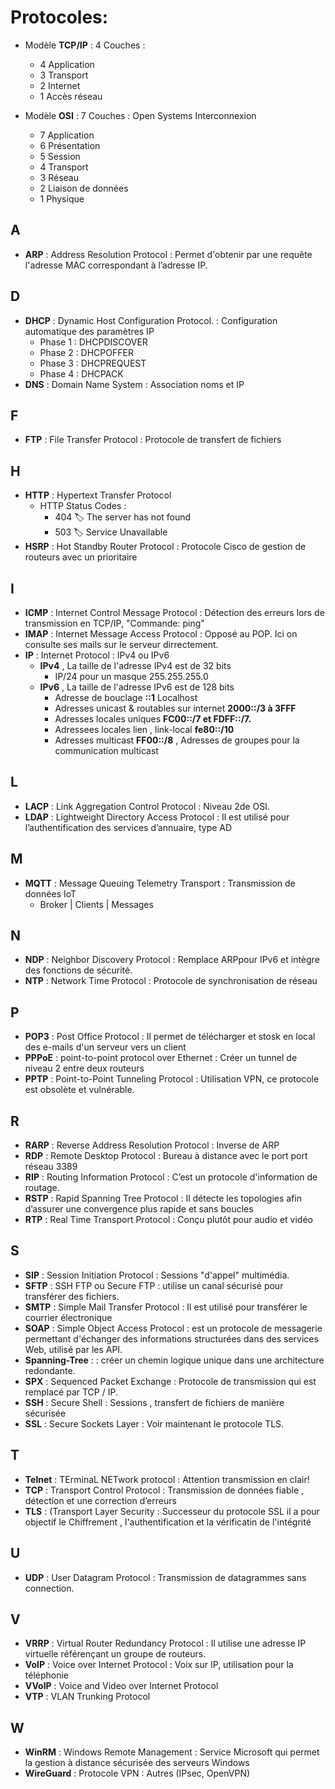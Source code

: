 # Protocoles:

- Modèle **TCP/IP**  : 4 Couches :  
  * 4  Application
  * 3  Transport
  * 2  Internet
  * 1  Accès réseau
  
- Modèle **OSI**     : 7 Couches :   Open Systems Interconnexion 
   * 7  Application
   * 6  Présentation
   * 5  Session 
   * 4  Transport
   * 3  Réseau
   * 2  Liaison de données
   * 1  Physique


## A
- **ARP**            :  Address Resolution Protocol            : Permet d'obtenir par une requête l'adresse MAC correspondant à l’adresse IP.
## D
- **DHCP**           :  Dynamic Host Configuration Protocol.   : Configuration automatique des paramètres IP
  - Phase 1 : DHCPDISCOVER
  - Phase 2 : DHCPOFFER
  - Phase 3 : DHCPREQUEST
  - Phase 4 : DHCPACK  
- **DNS**            :  Domain Name System                     : Association noms et IP
## F
- **FTP**            :  File Transfer Protocol                 : Protocole de transfert de fichiers
##  H
- **HTTP**           :  Hypertext Transfer Protocol
  *  HTTP Status Codes   :
      *  404 🏷️ The server has not found
      *  503 🏷️ Service Unavailable
- **HSRP**           :  Hot Standby Router Protocol            : Protocole Cisco de gestion de routeurs avec un prioritaire 
## I
- **ICMP**           :  Internet Control Message Protocol      : Détection des erreurs lors de transmission en TCP/IP, "Commande: ping"
- **IMAP**           :  Internet Message Access Protocol       : Opposé au POP. Ici on consulte ses mails sur le serveur dirrectement.
- **IP**             :  Internet Protocol                      : IPv4 ou IPv6
  - **IPv4** , La taille de l'adresse IPv4 est de 32 bits
    - IP/24 pour un masque 255.255.255.0
  - **IPv6** , La taille de l'adresse IPv6 est de 128 bits
    -    Adresse de bouclage      **::1**    Localhost
    -    Adresses unicast & routables sur internet **2000::/3 à 3FFF**
    -    Adresses locales uniques **FC00::/7 et FDFF::/7.**
    -    Adressees locales lien , link-local     **fe80::/10**
    -    Adresses multicast **FF00::/8**  , Adresses de groupes pour la communication multicast

## L
- **LACP**           :  Link Aggregation Control Protocol      : Niveau 2de OSI.
- **LDAP**           :  Lightweight Directory Access Protocol  : Il est utilisé pour l’authentification des services d’annuaire, type AD
## M
- **MQTT**           :  Message Queuing Telemetry Transport    : Transmission de données IoT
     -  Broker |  Clients  | Messages  
## N
- **NDP**            : Neighbor Discovery Protocol             : Remplace ARPpour IPv6 et intègre des fonctions de sécurité.
- **NTP**            :  Network Time Protocol                  : Protocole de synchronisation de réseau
## P
- **POP3**           :  Post Office Protocol                   : Il permet de télécharger et stosk en local des e-mails d'un serveur vers un client  
- **PPPoE**          :  point-to-point protocol over Ethernet  : Créer un tunnel de niveau 2 entre deux routeurs
- **PPTP**           :  Point-to-Point Tunneling Protocol      : Utilisation VPN, ce protocole est obsolète et vulnérable.
## R
- **RARP**           :  Reverse Address Resolution Protocol    : Inverse de ARP
- **RDP**            :  Remote Desktop Protocol                : Bureau à distance avec le port port réseau 3389 
- **RIP**            :  Routing Information Protocol           : C’est un protocole d'information de routage.
- **RSTP**           :  Rapid Spanning Tree Protocol           : Il détecte les topologies afin d’assurer une convergence plus rapide et sans boucles
- **RTP**            :  Real Time Transport Protocol           : Conçu plutôt pour audio et vidéo
## S
- **SIP**            :  Session Initiation Protocol            : Sessions "d'appel" multimédia.
- **SFTP**           :  SSH FTP ou Secure FTP                  : utilise un canal sécurisé pour transférer des fichiers.
- **SMTP**           :  Simple Mail Transfer Protocol          : Il est utilisé pour transférer le courrier électronique
- **SOAP**           :  Simple Object Access Protocol          :  est un protocole de messagerie permettant d'échanger des informations structurées dans des services Web, utilisé par les API.
- **Spanning-Tree**  :                                         : créer un chemin logique unique dans une architecture redondante.
- **SPX**            :  Sequenced Packet Exchange              : Protocole de transmission qui est remplacé par TCP / IP.
- **SSH**            :  Secure Shell                           : Sessions , transfert de fichiers de manière sécurisée
- **SSL**            :  Secure Sockets Layer                   : Voir maintenant le protocole TLS.
## T
- **Telnet**         :  TErminaL NETwork protocol              : Attention transmission en clair!
- **TCP**            :  Transport Control Protocol             : Transmission de données fiable , détection et une correction d’erreurs
- **TLS**            :  (Transport Layer Security              : Successeur du protocole SSL il a pour objectif le Chiffrement , l'authentification et la vérificatin de l'intégrité


## U
- **UDP**            :  User Datagram Protocol                 : Transmission de datagrammes sans connection.
## V
- **VRRP**           :  Virtual Router Redundancy Protocol     : Il utilise une adresse IP virtuelle référençant un groupe de routeurs.
- **VoIP**           :  Voice over Internet Protocol           : Voix sur IP, utilisation pour la téléphonie
- **VVoIP**          :  Voice and Video over Internet Protocol 
- **VTP**            :  VLAN Trunking Protocol
## W
- **WinRM**          :  Windows Remote Management              : Service Microsoft qui permet la gestion à distance sécurisée des serveurs Windows 
- **WireGuard**      :  Protocole VPN                          : Autres (IPsec, OpenVPN)
